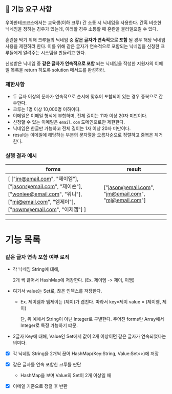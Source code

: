 ## 🚀 기능 요구 사항

우아한테크코스에서는 교육생(이하 크루) 간 소통 시 닉네임을 사용한다. 간혹 비슷한 닉네임을 정하는 경우가 있는데, 이러할 경우 소통할 때 혼란을 불러일으킬 수 있다.

혼란을 막기 위해 크루들의 닉네임 중 **같은 글자가 연속적으로 포함** 될 경우 해당 닉네임 사용을 제한하려 한다. 이를 위해 같은 글자가 연속적으로 포함되는 닉네임을 신청한 크루들에게 알려주는 시스템을 만들려고 한다.


신청받은 닉네임 중 **같은 글자가 연속적으로 포함** 되는 닉네임을 작성한 지원자의 이메일 목록을 return 하도록 solution 메서드를 완성하라.

### 제한사항

- 두 글자 이상의 문자가 연속적으로 순서에 맞추어 포함되어 있는 경우 중복으로 간주한다.
- 크루는 1명 이상 10,000명 이하이다.
- 이메일은 이메일 형식에 부합하며, 전체 길이는 11자 이상 20자 미만이다.
- 신청할 수 있는 이메일은 `email.com` 도메인으로만 제한한다.
- 닉네임은 한글만 가능하고 전체 길이는 1자 이상 20자 미만이다.
- result는 이메일에 해당하는 부분의 문자열을 오름차순으로 정렬하고 중복은 제거한다.

### 실행 결과 예시

| forms | result |
| --- | --- |
| [ ["jm@email.com", "제이엠"], ["jason@email.com", "제이슨"], ["woniee@email.com", "워니"], ["mj@email.com", "엠제이"], ["nowm@email.com", "이제엠"] ] | ["jason@email.com", "jm@email.com", "mj@email.com"] |

---

# 기능 목록

### 같은 글자 연속 포함 여부 로직

- 각 닉네임 String에 대해,

  2개 씩 끊어서 HashMap에 저장한다. (Ex. 제이엠 -> 제이, 이엠)

- 여기서 value는 Set<integer>로, 끊은 인덱스를 저장한다.

  - Ex. 제이엠과 엠제이는 (제이)가 겹친다. 따라서 key=제이 value = (제이엠, 제이)

    단, 위 예에서 String이 아닌 Integer로 구별한다. 주어진 forms란 Array에서 Integer로 특정 가능하기 떄문.

- 2글자 Key에 대해, Value인 Set에서 값이 2개 이상이면 같은 글자가 연속되었다는 의미다.



- [x] 각 닉네임 String을 2개씩 끊어 HashMap(Key:String, Value:Set<>)에 저장
- [x] 같은 글자를 연속 포함한 크루를 판단
  - HashMap을 보며 Value의 Set이 2개 이상일 때
- [x] 이메일 기준으로 정렬 후 반환





